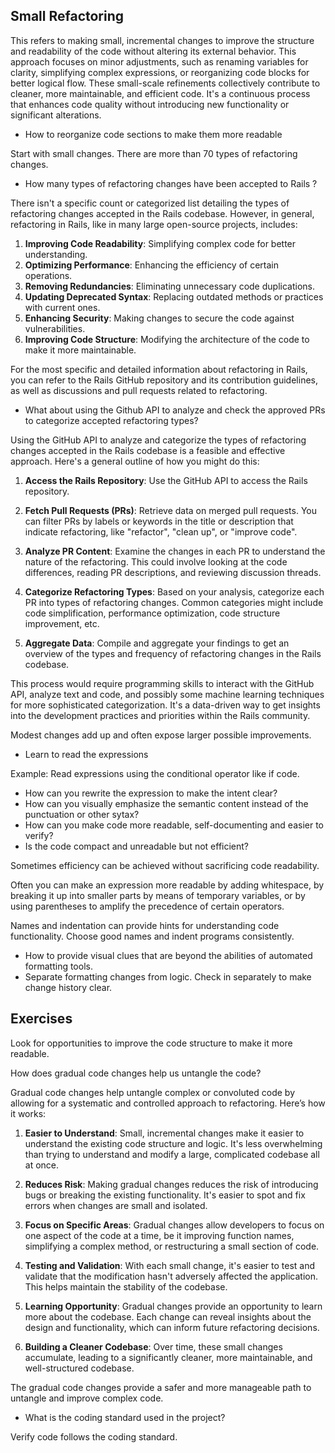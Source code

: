## Small Refactoring

This refers to making small, incremental changes to improve the structure and readability of the code without altering its external behavior. This approach focuses on minor adjustments, such as renaming variables for clarity, simplifying complex expressions, or reorganizing code blocks for better logical flow. These small-scale refinements collectively contribute to cleaner, more maintainable, and efficient code. It's a continuous process that enhances code quality without introducing new functionality or significant alterations.

- How to reorganize code sections to make them more readable

Start with small changes. There are more than 70 types of refactoring changes.

- How many types of refactoring changes have been accepted to Rails ?

There isn't a specific count or categorized list detailing the types of refactoring changes accepted in the Rails codebase. However, in general, refactoring in Rails, like in many large open-source projects,  includes:

1. **Improving Code Readability**: Simplifying complex code for better understanding.
2. **Optimizing Performance**: Enhancing the efficiency of certain operations.
3. **Removing Redundancies**: Eliminating unnecessary code duplications.
4. **Updating Deprecated Syntax**: Replacing outdated methods or practices with current ones.
5. **Enhancing Security**: Making changes to secure the code against vulnerabilities.
6. **Improving Code Structure**: Modifying the architecture of the code to make it more maintainable.

For the most specific and detailed information about refactoring in Rails, you can refer to the Rails GitHub repository and its contribution guidelines, as well as discussions and pull requests related to refactoring.

- What about using the Github API to analyze and check the approved PRs to categorize accepted refactoring types?

Using the GitHub API to analyze and categorize the types of refactoring changes accepted in the Rails codebase is a feasible and effective approach. Here's a general outline of how you might do this:

1. **Access the Rails Repository**: Use the GitHub API to access the Rails repository.

2. **Fetch Pull Requests (PRs)**: Retrieve data on merged pull requests. You can filter PRs by labels or keywords in the title or description that indicate refactoring, like "refactor", "clean up", or "improve code".

3. **Analyze PR Content**: Examine the changes in each PR to understand the nature of the refactoring. This could involve looking at the code differences, reading PR descriptions, and reviewing discussion threads.

4. **Categorize Refactoring Types**: Based on your analysis, categorize each PR into types of refactoring changes. Common categories might include code simplification, performance optimization, code structure improvement, etc.

5. **Aggregate Data**: Compile and aggregate your findings to get an overview of the types and frequency of refactoring changes in the Rails codebase.

This process would require programming skills to interact with the GitHub API, analyze text and code, and possibly some machine learning techniques for more sophisticated categorization. It's a data-driven way to get insights into the development practices and priorities within the Rails community.

Modest changes add up and often expose larger possible improvements.

- Learn to read the expressions

Example: Read expressions using the conditional operator like if code.

- How can you rewrite the expression to make the intent clear?
- How can you visually emphasize the semantic content instead of the punctuation or other sytax?
- How can you make code more readable, self-documenting and easier to verify?
- Is the code compact and unreadable but not efficient?

Sometimes efficiency can be achieved without sacrificing code readability.

Often you can make an expression more readable by adding whitespace, by breaking it up into smaller parts by means of temporary variables, or by using parentheses to amplify the precedence of certain operators.

Names and indentation can provide hints for understanding code functionality. Choose good names and indent programs consistently.

- How to provide visual clues that are beyond the abilities of automated formatting tools.
- Separate formatting changes from logic. Check in separately to make change history clear.

## Exercises

Look for opportunities to improve the code structure to make it more readable.

How does gradual code changes help us untangle the code?

Gradual code changes help untangle complex or convoluted code by allowing for a systematic and controlled approach to refactoring. Here’s how it works:

1. **Easier to Understand**: Small, incremental changes make it easier to understand the existing code structure and logic. It's less overwhelming than trying to understand and modify a large, complicated codebase all at once.

2. **Reduces Risk**: Making gradual changes reduces the risk of introducing bugs or breaking the existing functionality. It's easier to spot and fix errors when changes are small and isolated.

3. **Focus on Specific Areas**: Gradual changes allow developers to focus on one aspect of the code at a time, be it improving function names, simplifying a complex method, or restructuring a small section of code. 

4. **Testing and Validation**: With each small change, it's easier to test and validate that the modification hasn't adversely affected the application. This helps maintain the stability of the codebase.

5. **Learning Opportunity**: Gradual changes provide an opportunity to learn more about the codebase. Each change can reveal insights about the design and functionality, which can inform future refactoring decisions.

6. **Building a Cleaner Codebase**: Over time, these small changes accumulate, leading to a significantly cleaner, more maintainable, and well-structured codebase. 

The gradual code changes provide a safer and more manageable path to untangle and improve complex code.

- What is the coding standard used in the project? 

Verify code follows the coding standard.
